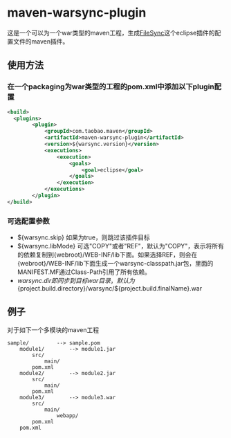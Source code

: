 maven-warsync-plugin
====================

这是一个可以为一个war类型的maven工程，生成[FileSync](http://andrei.gmxhome.de/filesync/)这个eclipse插件的配置文件的maven插件。

使用方法
--------------------

### 在一个packaging为war类型的工程的pom.xml中添加以下plugin配置

```XML
<build>
  <plugins>			
		<plugin>
			<groupId>com.taobao.maven</groupId>
			<artifactId>maven-warsync-plugin</artifactId>
			<version>${warsync.version}</version>
			<executions>
				<execution>
					<goals>
						<goal>eclipse</goal>
					</goals>
				</execution>
			</executions>
		</plugin>
</build>
```

### 可选配置参数

* ${warsync.skip}
如果为true，则跳过该插件目标
* ${warsync.libMode}
可选"COPY"或者"REF"，默认为"COPY"，表示将所有的依赖复制到{webroot}/WEB-INF/lib下面。如果选择REF，则会在{webroot}/WEB-INF/lib下面生成一个warsync-classpath.jar包，里面的MANIFEST.MF通过Class-Path引用了所有依赖。
* ${warsync.dir}
即同步到目标war目录，默认为${project.build.directory}/warsync/${project.build.finalName}.war


例子
--------------------

对于如下一个多模块的maven工程
```
sample/			--> sample.pom
    module1/		--> module1.jar
        src/
            main/
        pom.xml
    module2/		--> module2.jar
        src/
            main/
        pom.xml
    module3/		--> module3.war
        src/
            main/
                webapp/
        pom.xml
    pom.xml
```
